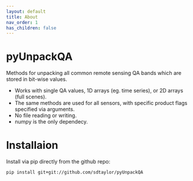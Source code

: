 ```yaml
---
layout: default
title: About
nav_order: 1
has_children: false
---
```


# pyUnpackQA  
Methods for unpacking all common remote sensing QA bands which are stored in bit-wise values.

- Works with single QA values, 1D arrays (eg. time series), or 2D arrays (full scenes).
- The same methods are used for all sensors, with specific product flags specified via arguments.
- No file reading or writing.
- numpy is the only dependecy.

# Installaion

Install via pip directly from the github repo:

```
pip install git+git://github.com/sdtaylor/pyUnpackQA
```

